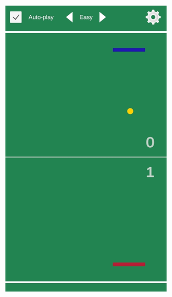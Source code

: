 ![In-game screenshot](https://github.com/Ksalarang/pongame/blob/master/Assets/Textures/screenshots/screenshot-medium-size.jpg)
